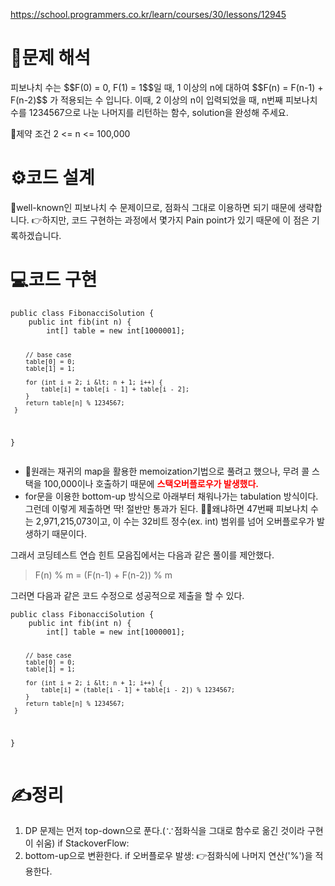 <p><a href="https://school.programmers.co.kr/learn/courses/30/lessons/12945">https://school.programmers.co.kr/learn/courses/30/lessons/12945</a></p>
<h1 id="📜문제-해석">📜문제 해석</h1>
<p>피보나치 수는 $$F(0) = 0, F(1) = 1$$일 때, 1 이상의 n에 대하여 $$F(n) = F(n-1) + F(n-2)$$ 가 적용되는 수 입니다. 
이때, 2 이상의 n이 입력되었을 때, n번째 피보나치 수를 1234567으로 나눈 나머지를 리턴하는 함수, solution을 완성해 주세요.</p>
<p>🚧제약 조건
2 &lt;= n &lt;= 100,000</p>
<h1 id="⚙️코드-설계">⚙️코드 설계</h1>
<p>📢well-known인 피보나치 수 문제이므로, 점화식 그대로 이용하면 되기 때문에 생략합니다.
👉하지만, 코드 구현하는 과정에서 몇가지 Pain point가 있기 때문에 이 점은 기록하겠습니다.</p>
<h1 id="💻코드-구현">💻코드 구현</h1>
<pre><code class="language-java">public class FibonacciSolution {
    public int fib(int n) {
        int[] table = new int[1000001];

        // base case
        table[0] = 0;
        table[1] = 1;

        for (int i = 2; i &lt; n + 1; i++) {
            table[i] = table[i - 1] + table[i - 2];
        }
        return table[n] % 1234567;
     }
}</code></pre>
<ul>
<li>🚩원래는 재귀의 map을 활용한 memoization기법으로 풀려고 했으나, 무려 콜 스택을 100,000이나 호출하기 때문에 <span style="color: red;"><strong>스택오버플로우가 발생했다.</strong></span></li>
<li>for문을 이용한 bottom-up 방식으로 아래부터 채워나가는 tabulation 방식이다. 그런데 이렇게 제출하면 딱! 절반만 통과가 된다. 
🚩⛲왜냐하면 47번째 피보나치 수는 2,971,215,073이고, 이 수는 32비트 정수(ex. int) 범위를 넘어 오버플로우가 발생하기 때문이다.</li>
</ul>
<p>그래서 코딩테스트 연습 힌트 모음집에서는 다음과 같은 풀이를 제안했다.</p>
<blockquote>
<p>F(n) % m = (F(n-1) + F(n-2)) % m</p>
</blockquote>
<p>그러면 다음과 같은 코드 수정으로 성공적으로 제출을 할 수 있다.</p>
<pre><code class="language-java">public class FibonacciSolution {
    public int fib(int n) {
        int[] table = new int[1000001];

        // base case
        table[0] = 0;
        table[1] = 1;

        for (int i = 2; i &lt; n + 1; i++) {
            table[i] = (table[i - 1] + table[i - 2]) % 1234567;
        }
        return table[n] % 1234567;
     }
}</code></pre>
<h1 id="✍️정리">✍️정리</h1>
<ol>
<li>DP 문제는 먼저 top-down으로 푼다.(∵점화식을 그대로 함수로 옮긴 것이라 구현이 쉬움)
if StackoverFlow:</li>
<li>bottom-up으로 변환한다.
if 오버플로우 발생:
👉점화식에 나머지 연산('%')을 적용한다.</li>
</ol>